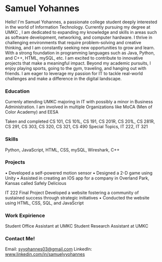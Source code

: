# Samuel Yohannes



Hello! I'm Samuel Yohannes, a passionate college student deeply interested in the world of Information Technology. Currently pursuing my degree at UMKC , I am dedicated to expanding my knowledge and skills in areas such as software development, networking, and computer hardware. I thrive in challenging environments that require problem-solving and creative thinking, and I am constantly seeking new opportunities to grow and learn. With a strong foundation in programming languages such as Java, Python, and C++, HTML, mySQL, etc. I am excited to contribute to innovative projects that make a meaningful impact. Beyond my academic pursuits, I enjoy playing sports, going to the gym, traveling, and hanging out with friends. I am eager to leverage my passion for IT to tackle real-world challenges and make a difference in the digital landscape.

### Education
Currenly attending UMKC majoring in IT with possibly a minor in Business Administration. I am involved in multiple Organizations like MoCA (Men of Color Academy) and EESA

Taken and completed CS 101, CS 101L, CS 191, CS 201R, CS 201L, CS 281R, CS 291, CS 303, CS 320, CS 321, CS 490 Special Topics, IT 222, IT 321

### Skills
Python, JavaScript, HTML, CSS, mySQL, Wireshark, C++

### Projects
• Developed a self-powered motion sensor
• Designed a 2-D game using Unity 
• Assisted in creating an IOS app for a company in Overland Park, Kansas called Safely Delicious

IT 222 Final Project
Developed a website fostering a community of sustained success through strategic initiatives
• Conducted the website using HTML, CSS, SQL, and JavaScript

### Work Expirience

Student Office Assistant at UMKC
Student Research Assistant at UMKC

### Contact Me!

Email: syyohannes03@gmail.com
LinkedIn: www.linkedin.com/in/samuelyyohannes


